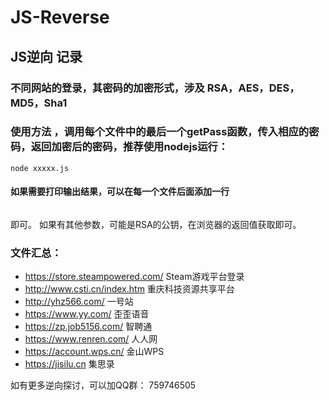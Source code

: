 # JS-Reverse
## JS逆向 记录
### 不同网站的登录，其密码的加密形式，涉及 RSA，AES，DES，MD5，Sha1
### 使用方法 ，调用每个文件中的最后一个getPass函数，传入相应的密码，返回加密后的密码，推荐使用nodejs运行： 
```
node xxxxx.js 
```
#### 如果需要打印输出结果，可以在每一个文件后面添加一行 
```console.log(getPass('123456'));
```
 即可。 如果有其他参数，可能是RSA的公钥，在浏览器的返回值获取即可。

 ### 文件汇总：
- https://store.steampowered.com/ Steam游戏平台登录
- http://www.csti.cn/index.htm 重庆科技资源共享平台
- http://yhz566.com/ 一号站
- https://www.yy.com/ 歪歪语音
- https://zp.job5156.com/ 智聘通
- https://www.renren.com/ 人人网
- https://account.wps.cn/ 金山WPS
- https://jisilu.cn 集思录



如有更多逆向探讨，可以加QQ群： 759746505
